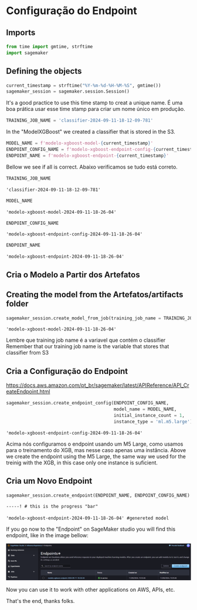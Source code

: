 # Configuração do Endpoint

## Imports 


```python
from time import gmtime, strftime
import sagemaker
```


## Defining the objects


```python
current_timestamp = strftime("%Y-%m-%d-%H-%M-%S", gmtime()) 
sagemaker_session = sagemaker.session.Session()
```
It's a good practice to use this time stamp to creat a unique name.
É uma boa prática usar esse time stamp para criar um nome único em produção.

```python
TRAINING_JOB_NAME = 'classifier-2024-09-11-18-12-09-781'
```
In the "ModelXGBoost" we created a classifier that is stored in the S3.

```python
MODEL_NAME = f'modelo-xgboost-model-{current_timestamp}'
ENDPOINT_CONFIG_NAME = f'modelo-xgboost-endpoint-config-{current_timestamp}'
ENDPOINT_NAME = f'modelo-xgboost-endpoint-{current_timestamp}'
```
Bellow we see if all is correct. Abaixo verificamos se tudo está correto.

```python
TRAINING_JOB_NAME 
```




    'classifier-2024-09-11-18-12-09-781'




```python
MODEL_NAME
```




    'modelo-xgboost-model-2024-09-11-18-26-04'




```python
ENDPOINT_CONFIG_NAME
```




    'modelo-xgboost-endpoint-config-2024-09-11-18-26-04'




```python
ENDPOINT_NAME
```




    'modelo-xgboost-endpoint-2024-09-11-18-26-04'



## Cria o Modelo a Partir dos Artefatos
## Creating the model from the Artefatos/artifacts folder



```python
sagemaker_session.create_model_from_job(training_job_name = TRAINING_JOB_NAME, name = MODEL_NAME) 
```




    'modelo-xgboost-model-2024-09-11-18-26-04'


Lembre que training job name é a variavel que contém o classifier
Remember that our training job name is the variable that stores that classifier from S3
## Cria a Configuração do Endpoint

https://docs.aws.amazon.com/pt_br/sagemaker/latest/APIReference/API_CreateEndpoint.html


```python
sagemaker_session.create_endpoint_config(ENDPOINT_CONFIG_NAME, 
                                         model_name = MODEL_NAME, 
                                         initial_instance_count = 1, 
                                         instance_type = 'ml.m5.large')
```




    'modelo-xgboost-endpoint-config-2024-09-11-18-26-04'


Acima nós configuramos o endpoint usando um M5 Large, como usamos para o treinamento do XGB, mas nesse caso apenas uma instância.
Above we create the endpoint using the M5 Large, the same way we used for the treinig with the XGB, in this case only one instance is suficient.
## Cria um Novo Endpoint


```python
sagemaker_session.create_endpoint(ENDPOINT_NAME, ENDPOINT_CONFIG_NAME)
```

    -----! # this is the progress "bar"

    'modelo-xgboost-endpoint-2024-09-11-18-26-04' #genereted model



If  you go now to the "Endpoint" on SageMaker studio you will find this endpoint, like in the image bellow: 

![image.png](EndpointConfig_files/1e251cc9-ce57-4f02-b80b-912993117864.png)

Now you can use it to work with other applications on AWS, APIs, etc.

That's the end, thanks folks.
